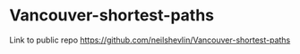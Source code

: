 # Vancouver-shortest-paths

Link to public repo
https://github.com/neilshevlin/Vancouver-shortest-paths